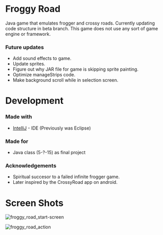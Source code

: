# Froggy Road
Java game that emulates frogger and crossy roads. Currently updating code structure in beta branch. This game does not use any sort of game engine or framework.

### Future updates
* Add sound effects to game.
* Update sprites.
* Figure out why JAR file for game is skipping sprite painting.
* Optimize manageStrips code.
* Make background scroll while in selection screen.

# Development
### Made with
* [IntelliJ](https://www.jetbrains.com/idea/) - IDE (Previously was Eclipse)

### Made for
* Java class (5-?-15) as final project

### Acknowledgements
* Spiritual succesor to a failed infinite frogger game.
* Later inspired by the CrossyRoad app on android.


# Screen Shots
![froggy_road_start-screen](https://cloud.githubusercontent.com/assets/18044194/20864427/c9b70bec-b9ad-11e6-8467-285820b92be7.png)

![froggy_road_action](https://cloud.githubusercontent.com/assets/18044194/20864460/e8d9c9a0-b9ae-11e6-9201-9e25a02428de.png)
